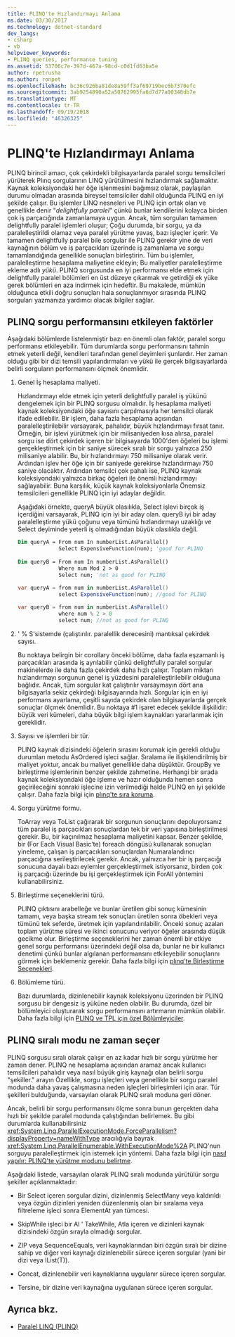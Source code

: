 ```yaml
---
title: PLINQ'te Hızlandırmayı Anlama
ms.date: 03/30/2017
ms.technology: dotnet-standard
dev_langs:
- csharp
- vb
helpviewer_keywords:
- PLINQ queries, performance tuning
ms.assetid: 53706c7e-397d-467a-98cd-c0d1fd63ba5e
author: rpetrusha
ms.author: ronpet
ms.openlocfilehash: bc36c926ba81de8a59ff3af69719bec6b7370efc
ms.sourcegitcommit: 3ab9254890a52a50762995fa6d7d77a00348db7e
ms.translationtype: MT
ms.contentlocale: tr-TR
ms.lasthandoff: 09/19/2018
ms.locfileid: "46326325"
---
```

# <a name="understanding-speedup-in-plinq"></a>PLINQ'te Hızlandırmayı Anlama
PLINQ birincil amacı, çok çekirdekli bilgisayarlarda paralel sorgu temsilcileri yürüterek Plınq sorgularının LINQ yürütülmesini hızlandırmak sağlamaktır. Kaynak koleksiyondaki her öğe işlenmesini bağımsız olarak, paylaşılan durumu olmadan arasında bireysel temsilciler dahil olduğunda PLINQ en iyi şekilde çalışır. Bu işlemler LINQ nesneleri ve PLINQ için ortak olan ve genellikle denir "*delightfully paralel*" çünkü bunlar kendilerini kolayca birden çok iş parçacığında zamanlamaya uygun. Ancak, tüm sorguları tamamen delightfully paralel işlemleri oluşur; Çoğu durumda, bir sorgu, ya da paralelleştirildi olamaz veya paralel yürütme yavaş, bazı işleçler içerir. Ve tamamen delightfully paralel bile sorgular ile PLINQ gerekir yine de veri kaynağının bölüm ve iş parçacıkları üzerinde iş zamanlama ve sorgu tamamlandığında genellikle sonuçları birleştirin. Tüm bu işlemler, paralelleştirme hesaplama maliyetine ekleyin; Bu maliyetler paralelleştirme ekleme adlı *yükü*. PLINQ sorgusunda en iyi performansı elde etmek için delightfully paralel bölümleri en üst düzeye çıkarmak ve getirdiği ek yüke gerek bölümleri en aza indirmek için hedeftir. Bu makalede, mümkün olduğunca etkili doğru sonuçları hala sonuçlanmıyor sırasında PLINQ sorguları yazmanıza yardımcı olacak bilgiler sağlar.  
  
## <a name="factors-that-impact-plinq-query-performance"></a>PLINQ sorgu performansını etkileyen faktörler  
 Aşağıdaki bölümlerde listelenmiştir bazı en önemli olan faktör, paralel sorgu performansı etkileyebilir. Tüm durumlarda sorgu performansını tahmin etmek yeterli değil, kendileri tarafından genel deyimleri şunlardır. Her zaman olduğu gibi bir dizi temsili yapılandırmaları ve yükü ile gerçek bilgisayarlarda belirli sorguların performansını ölçmek önemlidir.  
  
1.  Genel İş hesaplama maliyeti.  
  
     Hızlandırmayı elde etmek için yeterli delightfully paralel iş yükünü dengelemek için bir PLINQ sorgusu olmalıdır. İş hesaplama maliyeti kaynak koleksiyondaki öğe sayısını çarpılmasıyla her temsilci olarak ifade edilebilir. Bir işlem, daha fazla hesaplama açısından paralelleştirilebilir varsayarak, pahalıdır, büyük hızlandırmayı fırsat tanır. Örneğin, bir işlevi yürütmek için bir milisaniyeden kısa alırsa, paralel sorgu ise dört çekirdek içeren bir bilgisayarda 1000'den öğeleri bu işlemi gerçekleştirmek için bir saniye sürecek sıralı bir sorgu yalnızca 250 milisaniye alabilir. Bu, bir hızlandırmayı 750 milisaniye olarak verir. Ardından işlev her öğe için bir saniyede gerekirse hızlandırmayı 750 saniye olacaktır. Ardından temsilci çok pahalı ise, PLINQ kaynak koleksiyondaki yalnızca birkaç öğeleri ile önemli hızlandırmayı sağlayabilir. Buna karşılık, küçük kaynak koleksiyonlarla Önemsiz temsilcileri genellikle PLINQ için iyi adaylar değildir.  
  
     Aşağıdaki örnekte, queryA büyük olasılıkla, Select işlevi birçok iş içerdiğini varsayarak, PLINQ için iyi bir aday olan. queryB iyi bir aday paralelleştirme yükü çoğunu veya tümünü hızlandırmayı uzaklığı ve Select deyiminde yeterli iş olmadığından büyük olasılıkla değil.  
  
    ```vb  
    Dim queryA = From num In numberList.AsParallel()  
                 Select ExpensiveFunction(num); 'good for PLINQ  
  
    Dim queryB = From num In numberList.AsParallel()  
                 Where num Mod 2 > 0  
                 Select num; 'not as good for PLINQ  
    ```  
  
    ```csharp  
    var queryA = from num in numberList.AsParallel()  
                 select ExpensiveFunction(num); //good for PLINQ  
  
    var queryB = from num in numberList.AsParallel()  
                 where num % 2 > 0  
                 select num; //not as good for PLINQ  
    ```  
  
2.  ' % S'sistemde (çalıştırılır. paralellik derecesini) mantıksal çekirdek sayısı.  
  
     Bu noktaya belirgin bir corollary önceki bölüme, daha fazla eşzamanlı iş parçacıkları arasında iş ayrılabilir çünkü delightfully paralel sorgular makinelerde ile daha fazla çekirdek daha hızlı çalışır. Toplam miktarı hızlandırmayı sorgunun genel iş yüzdesini paralelleştirilebilir olduğuna bağlıdır. Ancak, tüm sorgular kat çalıştırılır varsaymayın dört ana bilgisayarla sekiz çekirdeği bilgisayarında hızlı. Sorgular için en iyi performans ayarlama, çeşitli sayıda çekirdek olan bilgisayarlarda gerçek sonuçlar ölçmek önemlidir. Bu noktaya #1 işaret edecek şekilde ilişkilidir: büyük veri kümeleri, daha büyük bilgi işlem kaynakları yararlanmak için gereklidir.  
  
3.  Sayısı ve işlemleri bir tür.  
  
     PLINQ kaynak dizisindeki öğelerin sırasını korumak için gerekli olduğu durumları metodu AsOrdered işleci sağlar. Sıralama ile ilişkilendirilmiş bir maliyet yoktur, ancak bu maliyet genellikle daha düşüktür. GroupBy ve birleştirme işlemlerinin benzer şekilde zahmetine. Herhangi bir sırada kaynak koleksiyondaki öğe işleme ve hazır olduğunda hemen sonra geçirileceğini sonraki işlecine izin verilmediği halde PLINQ en iyi şekilde çalışır. Daha fazla bilgi için [plınq'te sıra koruma](../../../docs/standard/parallel-programming/order-preservation-in-plinq.md).  
  
4.  Sorgu yürütme formu.  
  
     ToArray veya ToList çağırarak bir sorgunun sonuçlarını depoluyorsanız tüm paralel iş parçacıkları sonuçlardan tek bir veri yapısına birleştirilmesi gerekir. Bu, bir kaçınılmaz hesaplama maliyetini kapsar. Benzer şekilde, bir (For Each Visual Basic'te) foreach döngüsü kullanarak sonuçları yineleme, çalışan iş parçacıkları sonuçlardan Numaralandırıcı parçacığına serileştirilecek gerekir. Ancak, yalnızca her bir iş parçacığı sonucuna dayalı bazı eylemler gerçekleştirmek istiyorsanız, birden çok iş parçacığı üzerinde bu işi gerçekleştirmek için ForAll yöntemini kullanabilirsiniz.  
  
5.  Birleştirme seçeneklerini türü.  
  
     PLINQ çıktısını arabelleğe ve bunlar üretilen gibi sonuç kümesinin tamamı, veya başka stream tek sonuçları üretilen sonra öbekleri veya tümünü tek seferde, üretmek için yapılandırılabilir. Önceki sonuç azalan toplam yürütme süresi ve ikinci sonucunu veriyor öğeler arasında düşük gecikme olur.  Birleştirme seçeneklerini her zaman önemli bir etkiye genel sorgu performansı üzerindeki değil olsa da, bunlar ne bir kullanıcı denetimi çünkü bunlar algılanan performansını etkileyebilir sonuçlarını görmek için beklemeniz gerekir. Daha fazla bilgi için [plınq'te Birleştirme Seçenekleri](../../../docs/standard/parallel-programming/merge-options-in-plinq.md).  
  
6.  Bölümleme türü.  
  
     Bazı durumlarda, dizinlenebilir kaynak koleksiyonu üzerinden bir PLINQ sorgusu bir dengesiz iş yüküne neden olabilir. Bu durumda, özel bir bölümleyici oluşturarak sorgu performansını artırmanın mümkün olabilir. Daha fazla bilgi için [PLINQ ve TPL için özel Bölümleyiciler](../../../docs/standard/parallel-programming/custom-partitioners-for-plinq-and-tpl.md).  
  
## <a name="when-plinq-chooses-sequential-mode"></a>PLINQ sıralı modu ne zaman seçer  
 PLINQ sorgusu sıralı olarak çalışır en az kadar hızlı bir sorgu yürütme her zaman dener. PLINQ ne hesaplama açısından aramaz ancak kullanıcı temsilcileri pahalıdır veya nasıl büyük giriş kaynağı olan belirli sorgu "şekiller." arayın Özellikle, sorgu işleçleri veya genellikle bir sorgu paralel modunda daha yavaş çalışmasına neden işleçleri birleşimleri için arar. Tür şekilleri bulduğunda, varsayılan olarak PLINQ sıralı moduna geri döner.  
  
 Ancak, belirli bir sorgu performansını ölçme sonra bunun gerçekten daha hızlı bir şekilde paralel modunda çalıştığından belirlemek. Bu gibi durumlarda kullanabilirsiniz <xref:System.Linq.ParallelExecutionMode.ForceParallelism?displayProperty=nameWithType> aracılığıyla bayrak <xref:System.Linq.ParallelEnumerable.WithExecutionMode%2A> PLINQ'nun sorguyu paralelleştirmek için istemek için yöntemi. Daha fazla bilgi için [nasıl yapılır: PLINQ'te yürütme modunu belirtme](../../../docs/standard/parallel-programming/how-to-specify-the-execution-mode-in-plinq.md).  
  
 Aşağıdaki listede, varsayılan olarak PLINQ sıralı modunda yürütülür sorgu şekiller açıklanmaktadır:  
  
-   Bir Select içeren sorgular dizini, dizinlenmiş SelectMany veya kaldırıldı veya özgün dizinleri yeniden düzenlenmiş olan bir sıralama veya filtreleme işleci sonra ElementAt yan tümcesi.  
  
-   SkipWhile işleci bir Al ' TakeWhile, Atla içeren ve dizinleri kaynak dizisindeki özgün sırayla olmadığı sorgular.  
  
-   ZIP veya SequenceEquals, veri kaynaklarından biri özgün sıralı bir dizine sahip ve diğer veri kaynağı dizinlenebilir sürece içeren sorgular (yani bir dizi veya IList(T)).  
  
-   Concat, dizinlenebilir veri kaynaklarına uygulanır sürece içeren sorgular.  
  
-   Tersine, bir dizine veri kaynağına uygulanan sürece içeren sorgular.  
  
## <a name="see-also"></a>Ayrıca bkz.

- [Paralel LINQ (PLINQ)](../../../docs/standard/parallel-programming/parallel-linq-plinq.md)
